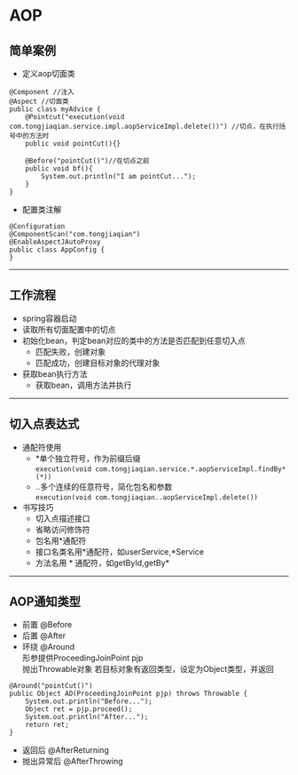 # AOP
## 简单案例
* 定义aop切面类
```
@Component //注入
@Aspect //切面类
public class myAdvice {
    @Pointcut("execution(void com.tongjiaqian.service.impl.aopServiceImpl.delete())") //切点，在执行括号中的方法时
    public void pointCut(){}

    @Before("pointCut()")//在切点之前
    public void bf(){
        System.out.println("I am pointCut...");
    }
}
```
* 配置类注解
```
@Configuration
@ComponentScan("com.tongjiaqian")
@EnableAspectJAutoProxy
public class AppConfig {
}
```
***
## 工作流程
* spring容器启动
* 读取所有切面配置中的切点
* 初始化bean，判定bean对应的类中的方法是否匹配到任意切入点  
  - 匹配失败，创建对象
  - 匹配成功，创建目标对象的代理对象  
* 获取bean执行方法
  - 获取bean，调用方法并执行
***
## 切入点表达式
* 通配符使用
  - *单个独立符号，作为前缀后缀  
  `execution(void com.tongjiaqian.service.*.aopServiceImpl.findBy*(*))`
  - ..多个连续的任意符号，简化包名和参数  
  `execution(void com.tongjiaqian..aopServiceImpl.delete())`
* 书写技巧
  - 切入点描述接口
  - 省略访问修饰符
  - 包名用*通配符
  - 接口名类名用*通配符，如userService,*Service
  - 方法名用 * 通配符，如getById,getBy*
***
## AOP通知类型
* 前置
@Before
* 后置
@After
* 环绕
@Around  
形参提供ProceedingJoinPoint pjp  
抛出Throwable对象
若目标对象有返回类型，设定为Object类型，并返回
```
@Around("pointCut()")
public Object AD(ProceedingJoinPoint pjp) throws Throwable {
    System.out.println("Before...");
    Object ret = pjp.proceed();
    System.out.println("After...");
    return ret;
}
```
* 返回后
@AfterReturning
* 抛出异常后
@AfterThrowing

